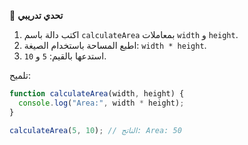 🧪 **تحدي تدريبي**
1.	اكتب دالة باسم `calculateArea` بمعاملات `width` و `height`.
2.	اطبع المساحة باستخدام الصيغة: `width * height`.
3.	استدعها بالقيم: `5` و `10`.

تلميح:

```javascript
function calculateArea(width, height) {
  console.log("Area:", width * height);
}

calculateArea(5, 10); // الناتج: Area: 50
```